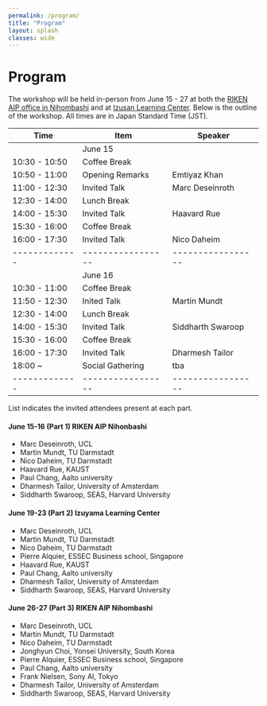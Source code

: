 ```yaml
---
permalink: /program/
title: "Program"
layout: splash
classes: wide
---
```


# Program

The workshop will be held in-person from June 15 - 27 at both the <a href= "https://aip.riken.jp/access/">RIKEN AIP office in Nihombashi</a> and at <a href= "https://izusan.zen-hd.co.jp/access/">Izusan Learning Center</a>. 
Below is the outline of the workshop. All times are in Japan Standard Time (JST).

| Time          | Item              | Speaker           |
|---------------|-------------------|-------------------|
|               | June 15           |                   |
| 10:30 - 10:50 | Coffee Break      |                   |
| 10:50 - 11:00 | Opening Remarks   | Emtiyaz Khan      |
| 11:00 - 12:30 | Invited Talk      | Marc Deseinroth   |
| 12:30 - 14:00 | Lunch Break       |                   | 
| 14:00 - 15:30 | Invited Talk      | Haavard Rue       |
| 15:30 - 16:00 | Coffee Break      |                   |
| 16:00 - 17:30 | Invited Talk      | Nico Daheim       |
| ------------- | ----------------- | ----------------- |
|               | June 16           |                   |
| 10:30 - 11:00 | Coffee Break      |                   |
| 11:50 - 12:30 | Inited Talk       | Martin Mundt      |
| 12:30 - 14:00 | Lunch Break       |                   |
| 14:00 - 15:30 | Invited Talk      | Siddharth Swaroop | 
| 15:30 - 16:00 | Coffee Break      |                   |
| 16:00 - 17:30 | Invited Talk      | Dharmesh Tailor   |
| 18:00 ~       | Social Gathering  | tba               |
| ------------- | ----------------- | ----------------- |


List indicates the invited attendees present at each part.
#### June 15-16 (Part 1) RIKEN AIP Nihonbashi  
- Marc Deseinroth, UCL
- Martin Mundt, TU Darmstadt
- Nico Daheim, TU Darmstadt
- Haavard Rue, KAUST
- Paul Chang, Aalto university
- Dharmesh Tailor, University of Amsterdam
- Siddharth Swaroop, SEAS, Harvard University

#### June 19-23 (Part 2) Izuyama Learning Center
- Marc Deseinroth, UCL
- Martin Mundt, TU Darmstadt
- Nico Daheim, TU Darmstadt
- Pierre Alquier, ESSEC Business school, Singapore
- Haavard Rue, KAUST
- Paul Chang, Aalto university
- Dharmesh Tailor, University of Amsterdam
- Siddharth Swaroop, SEAS, Harvard University

#### June 26-27 (Part 3) RIKEN AIP Nihombashi
- Marc Deseinroth, UCL
- Martin Mundt, TU Darmstadt
- Nico Daheim, TU Darmstadt
- Jonghyun Choi, Yonsei University, South Korea
- Pierre Alquier, ESSEC Business school, Singapore
- Paul Chang, Aalto university
- Frank Nielsen, Sony AI, Tokyo
- Dharmesh Tailor, University of Amsterdam
- Siddharth Swaroop, SEAS, Harvard University
